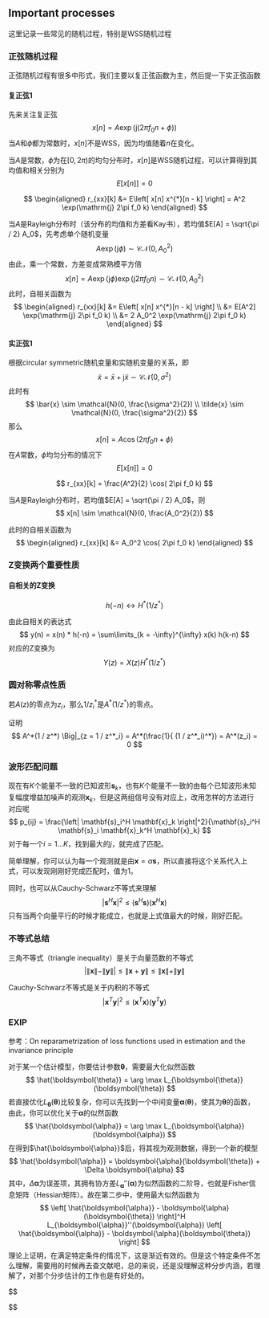 ## Important processes

这里记录一些常见的随机过程，特别是WSS随机过程

### 正弦随机过程

正弦随机过程有很多中形式，我们主要以复正弦函数为主，然后提一下实正弦函数

#### 复正弦1

先来关注复正弦
$$
x[n] = A \exp \left(\mathrm{j} (2 \pi f_0 n + \phi) \right)
$$
当$A$和$\phi$都为常数时，$x[n]$不是WSS，因为均值随着$n$在变化。

当$A$是常数，$\phi$为在$[0, 2\pi)$的均匀分布时，$x[n]$是WSS随机过程，可以计算得到其均值和相关分别为
$$
E\left[x[n]\right] = 0
$$

$$
\begin{aligned}
r_{xx}[k] &= E\left[ x[n] x^{*}[n - k] \right] = A^2 \exp(\mathrm{j} 2\pi f_0 k)
\end{aligned}
$$

当$A$是Rayleigh分布时（该分布的均值和方差看Kay书），若均值$E[A] = \sqrt{\pi / 2} A_0$，先考虑单个随机变量
$$
A \exp(\mathrm{j} \phi) \sim \mathcal{CN}(0, A_0^2)
$$
由此，乘一个常数，方差变成常熟模平方倍
$$
x[n] = A \exp(\mathrm{j} \phi) \exp(\mathrm{j} 2\pi f_0 n) \sim \mathcal{CN}(0, A_0^2)
$$
此时，自相关函数为
$$
\begin{aligned}
r_{xx}[k] &= E\left[ x[n] x^{*}[n - k] \right] \\
&= E[A^2] \exp(\mathrm{j} 2\pi f_0 k) \\
&= 2 A_0^2 \exp(\mathrm{j} 2\pi f_0 k)
\end{aligned}
$$


####  实正弦1

根据circular symmetric随机变量和实随机变量的关系，即
$$
\tilde{x} = \bar{x} + \mathrm{j} \tilde{x} \sim \mathcal{CN}(0, \sigma^2)
$$
此时有
$$
\bar{x} \sim \mathcal{N}(0, \frac{\sigma^2}{2}) \\
\tilde{x} \sim \mathcal{N}(0, \frac{\sigma^2}{2})
$$
那么
$$
x[n] = A \cos(2 \pi f_0 n + \phi)
$$
在$A$常数，$\phi$均匀分布的情况下
$$
E\left[x[n]\right] = 0
$$

$$
r_{xx}[k] = \frac{A^2}{2} \cos( 2\pi f_0 k)
$$

当$A$是Rayleigh分布时，若均值$E[A] = \sqrt{\pi / 2} A_0$，则
$$
x[n] \sim \mathcal{N}(0, \frac{A_0^2}{2})
$$

此时的自相关函数为
$$
\begin{aligned}
r_{xx}[k] &= A_0^2 \cos( 2\pi f_0 k)
\end{aligned}
$$


### Z变换两个重要性质

#### 自相关的Z变换

$$
h(-n) \leftrightarrow H^{*}(1 / z^{*})
$$

由此自相关的表达式
$$
y(n) = x(n) * h(-n) = \sum\limits_{k = -\infty}^{\infty} x(k) h(k-n)
$$
对应的Z变换为
$$
Y(z) = X(z) H^*(1 /  z^*)
$$


### 圆对称零点性质

若$A(z)$的零点为$z_i$，那么$1 / z^*_i$是$A^*(1 / z^*)$的零点。

证明
$$
A^*(1 / z^*) \Big|_{z = 1 / z^*_i} = A^*(\frac{1}{ (1 / z^*_i)^*}) = A^*(z_i) = 0
$$



### 波形匹配问题

现在有$K$个能量不一致的已知波形$\mathbf{s}_k$，也有$K$个能量不一致的由每个已知波形未知复幅度增益加噪声的观测$\mathbf{x}_k$，但是这两组信号没有对应上，改用怎样的方法进行对应呢
$$
p_{ij} = \frac{\left| \mathbf{s}_i^H \mathbf{x}_k \right|^2}{\mathbf{s}_i^H \mathbf{s}_i \mathbf{x}_k^H \mathbf{x}_k}
$$
对于每一个$i = 1 \dots K$，找到最大的$j$，就完成了匹配。

简单理解，你可以认为每一个观测就是由$\mathbf{x} = \alpha \mathbf{s}$，所以直接将这个关系代入上式，可以发现刚刚好完成匹配时，值为1。

同时，也可以从Cauchy-Schwarz不等式来理解
$$
\left| \mathbf{s}^H \mathbf{x} \right|^2 \leq \left( \mathbf{s}^H \mathbf{s} \right) \left( \mathbf{x}^H \mathbf{x} \right)
$$
只有当两个向量平行的时候才能成立，也就是上式值最大的时候，刚好匹配。

### 不等式总结

三角不等式（triangle inequality）是关于向量范数的不等式
$$
\left| \| \mathbf{x} \| - \| \mathbf{y} \| \right| \le \| \mathbf{x} + \mathbf{y} \| \le \| \mathbf{x} \| + \| \mathbf{y} \|
$$


Cauchy-Schwarz不等式是关于内积的不等式
$$
| \mathbf{x}^T \mathbf{y} |^2 \leq (\mathbf{x}^T \mathbf{x}) (\mathbf{y}^T \mathbf{y})
$$

### EXIP

参考：On reparametrization of loss functions used in estimation and the invariance principle

对于某一个估计模型，你要估计参数$\boldsymbol{\theta}$，需要最大化似然函数
$$
\hat{\boldsymbol{\theta}} = \arg \max L_{\boldsymbol{\theta}}(\boldsymbol{\theta})
$$
若直接优化$L_{\boldsymbol{\theta}}(\boldsymbol{\theta})$比较复杂，你可以先找到一个中间变量$\boldsymbol{\alpha}(\boldsymbol{\theta})$，使其为$\boldsymbol{\theta}$的函数，由此，你可以优化关于$\boldsymbol{\alpha}$的似然函数
$$
\hat{\boldsymbol{\alpha}} = \arg \max L_{\boldsymbol{\alpha}}(\boldsymbol{\alpha})
$$
在得到$\hat{\boldsymbol{\alpha}}$后，将其视为观测数据，得到一个新的模型
$$
\hat{\boldsymbol{\alpha}} = \boldsymbol{\alpha}(\boldsymbol{\theta}) + \Delta \boldsymbol{\alpha}
$$
其中，$\Delta \boldsymbol{\alpha}$为误差项，其拥有协方差$L_{\boldsymbol{\alpha}}''(\boldsymbol{\alpha})$为似然函数的二阶导，也就是Fisher信息矩阵（Hessian矩阵）。故在第二步中，使用最大似然函数为
$$
\left[ \hat{\boldsymbol{\alpha}} -  \boldsymbol{\alpha}(\boldsymbol{\theta}) \right]^H L_{\boldsymbol{\alpha}}''(\boldsymbol{\alpha}) \left[ \hat{\boldsymbol{\alpha}} -  \boldsymbol{\alpha}(\boldsymbol{\theta}) \right]
$$
理论上证明，在满足特定条件的情况下，这是渐近有效的。但是这个特定条件不怎么理解，需要用的时候再去查文献吧，总的来说，还是没理解这种分步内涵，若理解了，对那个分步估计的工作也是有好处的。

$$

$$



































